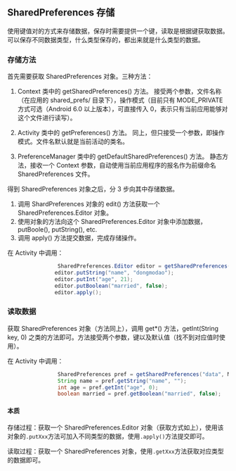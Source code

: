 ## SharedPreferences 存储

使用键值对的方式来存储数据，保存时需要提供一个键，读取是根据键获取数据。可以保存不同数据类型，什么类型保存的，都出来就是什么类型的数据。

### 存储方法

首先需要获取 SharedPreferences 对象。三种方法：

 1. Context 类中的 getSharedPreferences() 方法。
  接受两个参数，文件名称（在应用的 shared_prefs/ 目录下），操作模式（目前只有 MODE_PRIVATE 方式可选（Android 6.0 以上版本），可直接传入 0，表示只有当前应用能够对这个文件进行读写）。
  
 2. Activity 类中的 getPreferences() 方法。
  同上，但只接受一个参数，即操作模式。文件名默认就是当前活动的类名。 
   
 3. PreferenceManager 类中的 getDefaultSharedPreferences() 方法。
 静态方法，接收一个 Context 参数，自动使用当前应用程序的报名作为前缀命名 SharedPreferences 文件。
 
得到 SharedPreferences 对象之后，分 3 步向其中存储数据。
 
 1. 调用 ShardPreferences 对象的 edit() 方法获取一个 SharedPreferences.Editor 对象。
 2. 使用对象的方法向这个 SharedPreferences.Editor 对象中添加数据，putBoole(), putString(), etc.
 3. 调用 apply() 方法提交数据，完成存储操作。
 
 在 Activity 中调用：
 ``` java
                 SharedPreferences.Editor editor = getSharedPreferences("data", MODE_PRIVATE).edit();
                editor.putString("name", "dongmodao");
                editor.putInt("age", 21);
                editor.putBoolean("married", false);
                editor.apply();
```

### 读取数据

获取 SharedPreferences 对象（方法同上），调用 get*() 方法，getInt(String key, 0) 之类的方法即可。方法接受两个参数，键以及默认值（找不到对应值时使用）。

在 Activity 中调用：
``` java
                SharedPreferences pref = getSharedPreferences("data", MODE_PRIVATE);
                String name = pref.getString("name", "");
                int age = pref.getInt("age", 0);
                boolean married = pref.getBoolean("married", false);
```

#### 本质

存储过程：获取一个 SharedPreferences.Editor 对象（获取方式如上），使用该对象的``.putXxx``方法可加入不同类型的数据，使用``.apply()``方法提交即可。

读取过程：获取一个 SharedPreferences 对象，使用``.getXxx``方法获取对应类型的数据即可。